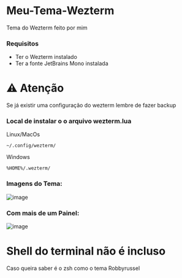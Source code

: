 # Meu-Tema-Wezterm
Tema do Wezterm feito por mim

### Requisitos

- Ter o Wezterm instalado 
- Ter a fonte JetBrains Mono instalada

# ⚠️  Atenção

Se já existir uma configuração do wezterm lembre de fazer backup

### Local de instalar o o arquivo wezterm.lua

Linux/MacOs

```
~/.config/wezterm/
```

Windows
```
%HOME%/.wezterm/
```

### Imagens do Tema:

![image](https://i.imgur.com/V7iUDoa.png)

### Com mais de um Painel:

![image](https://i.imgur.com/ZIV2BKU.png)

# Shell do terminal não é incluso

Caso queira saber é o zsh como o tema Robbyrussel
